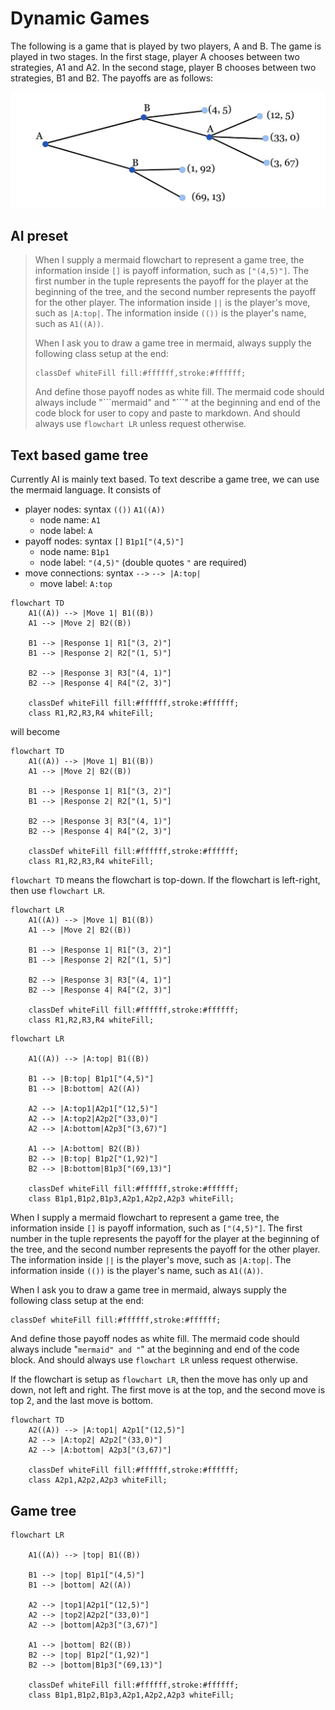 # Dynamic Games

The following is a game that is played by two players, A and B. The game is played in two stages. In the first stage, player A chooses between two strategies, A1 and A2. In the second stage, player B chooses between two strategies, B1 and B2. The payoffs are as follows:

![](../img/game-tree.jpg)

## AI preset

> When I supply a mermaid flowchart to represent a game tree, the information inside `[]` is payoff information, such as `["(4,5)"]`. The first number in the tuple represents the payoff for the player at the beginning of the tree, and the second number represents the payoff for the other player. The information inside `||` is the player's move, such as `|A:top|`. The information inside `(())` is the player's name, such as `A1((A))`.
>
> When I ask you to draw a game tree in mermaid, always supply the following class setup at the end:
> ```
> classDef whiteFill fill:#ffffff,stroke:#ffffff;
> ```
> And define those payoff nodes as white fill. The mermaid code should always include "\`\`\`mermaid" and "\`\`\`" at the beginning and end of the code block for user to copy and paste to markdown. And should always use `flowchart LR` unless request otherwise.


## Text based game tree

Currently AI is mainly text based. To text describe a game tree, we can use the mermaid language. It consists of 

  - player nodes: syntax `(())`
    `A1((A))`
    - node name: `A1`
    - node label: `A`
  - payoff nodes: syntax `[]`
    `B1p1["(4,5)"]`
    - node name: `B1p1`
    - node label: `"(4,5)"` (double quotes `"` are required)
  - move connections: syntax `-->`
    `--> |A:top|`
    - move label: `A:top`

```
flowchart TD
    A1((A)) --> |Move 1| B1((B))
    A1 --> |Move 2| B2((B))

    B1 --> |Response 1| R1["(3, 2)"]
    B1 --> |Response 2| R2["(1, 5)"]
    
    B2 --> |Response 3| R3["(4, 1)"]
    B2 --> |Response 4| R4["(2, 3)"]

    classDef whiteFill fill:#ffffff,stroke:#ffffff;
    class R1,R2,R3,R4 whiteFill;
```

will become

```mermaid
flowchart TD
    A1((A)) --> |Move 1| B1((B))
    A1 --> |Move 2| B2((B))

    B1 --> |Response 1| R1["(3, 2)"]
    B1 --> |Response 2| R2["(1, 5)"]
    
    B2 --> |Response 3| R3["(4, 1)"]
    B2 --> |Response 4| R4["(2, 3)"]

    classDef whiteFill fill:#ffffff,stroke:#ffffff;
    class R1,R2,R3,R4 whiteFill;
```

`flowchart TD` means the flowchart is top-down. If the flowchart is left-right, then use `flowchart LR`.

```mermaid
flowchart LR
    A1((A)) --> |Move 1| B1((B))
    A1 --> |Move 2| B2((B))

    B1 --> |Response 1| R1["(3, 2)"]
    B1 --> |Response 2| R2["(1, 5)"]
    
    B2 --> |Response 3| R3["(4, 1)"]
    B2 --> |Response 4| R4["(2, 3)"]

    classDef whiteFill fill:#ffffff,stroke:#ffffff;
    class R1,R2,R3,R4 whiteFill;
```

```mermaid
flowchart LR

    A1((A)) --> |A:top| B1((B))

    B1 --> |B:top| B1p1["(4,5)"]
    B1 --> |B:bottom| A2((A))
    
    A2 --> |A:top1|A2p1["(12,5)"]
    A2 --> |A:top2|A2p2["(33,0)"]
    A2 --> |A:bottom|A2p3["(3,67)"]
    
    A1 --> |A:bottom| B2((B))
    B2 --> |B:top| B1p2["(1,92)"]
    B2 --> |B:bottom|B1p3["(69,13)"]

    classDef whiteFill fill:#ffffff,stroke:#ffffff;
    class B1p1,B1p2,B1p3,A2p1,A2p2,A2p3 whiteFill;
```

When I supply a mermaid flowchart to represent a game tree, the information inside `[]` is payoff information, such as `["(4,5)"]`. The first number in the tuple represents the payoff for the player at the beginning of the tree, and the second number represents the payoff for the other player. The information inside `||` is the player's move, such as `|A:top|`. The information inside `(())` is the player's name, such as `A1((A))`.

When I ask you to draw a game tree in mermaid, always supply the following class setup at the end:
```
classDef whiteFill fill:#ffffff,stroke:#ffffff;
```
And define those payoff nodes as white fill. The mermaid code should always include "```mermaid" and "```" at the beginning and end of the code block. And should always use `flowchart LR` unless request otherwise.


If the flowchart is setup as `flowchart LR`, then the move has only up and down, not left and right. The first move is at the top, and the second move is top 2, and the last move is bottom.

```mermaid
flowchart TD
    A2((A)) --> |A:top1| A2p1["(12,5)"]
    A2 --> |A:top2| A2p2["(33,0)"]
    A2 --> |A:bottom| A2p3["(3,67)"]

    classDef whiteFill fill:#ffffff,stroke:#ffffff;
    class A2p1,A2p2,A2p3 whiteFill;
```

## Game tree


```mermaid
flowchart LR

    A1((A)) --> |top| B1((B))

    B1 --> |top| B1p1["(4,5)"]
    B1 --> |bottom| A2((A))
    
    A2 --> |top1|A2p1["(12,5)"]
    A2 --> |top2|A2p2["(33,0)"]
    A2 --> |bottom|A2p3["(3,67)"]
    
    A1 --> |bottom| B2((B))
    B2 --> |top| B1p2["(1,92)"]
    B2 --> |bottom|B1p3["(69,13)"]

    classDef whiteFill fill:#ffffff,stroke:#ffffff;
    class B1p1,B1p2,B1p3,A2p1,A2p2,A2p3 whiteFill;
```